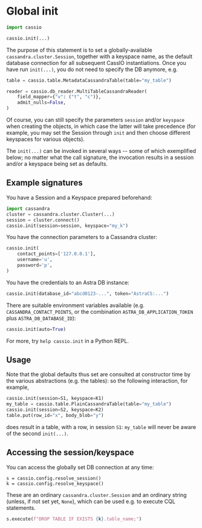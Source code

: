 # Global init

```python
import cassio

cassio.init(...)
```

The purpose of this statement is to set a globally-available
`cassandra.cluster.Session`, together with a keyspace name,
as the default database connection for all subsequent CassIO instantiations. Once you have run `init(...)`, you do not need to specify the DB anymore, e.g.

```python
table = cassio.table.MetadataCassandraTable(table="my_table")

reader = cassio.db_reader.MultiTableCassandraReader(
    field_mapper={"v": ("t", "c")},
    admit_nulls=False,
)
```

Of course, you can still specify the parameters `session` and/or `keyspace` when creating the objects, in which case
the latter will take precedence (for example, you may set the Session through `init` and then choose different keyspaces for various objects).

The `init(...)` can be invoked in several ways -- some of which exemplified below; no matter what the call signature, the invocation results in a session and/or a keyspace being set as defaults.

## Example signatures

You have a Session and a Keyspace prepared beforehand:

```python
import cassandra
cluster = cassandra.cluster.Cluster(...)
session = cluster.connect()
cassio.init(session=session, keyspace="my_k")
```

You have the connection parameters to a Cassandra cluster:

```python
cassio.init(
    contact_points=['127.0.0.1'],
    username='u',
    password='p',
)
```

You have the credentials to an Astra DB instance:

```python
cassio.init(database_id="abcd0123-...", token="AstraCS:...")
```

There are suitable environment variables available (e.g. `CASSANDRA_CONTACT_POINTS`, or the combination `ASTRA_DB_APPLICATION_TOKEN` plus `ASTRA_DB_DATABASE_ID`):

```python
cassio.init(auto=True)
```

For more, try `help cassio.init` in a Python REPL.

## Usage

Note that the global defaults thus set are consulted at
constructor time by the various abstractions (e.g. the tables): so the following interaction, for example,

```python
cassio.init(session=S1, keyspace=K1)
my_table = cassio.table.PlainCassandraTable(table="my_table")
cassio.init(session=S2, keyspace=K2)
table.put(row_id="x", body_blob="y")
```

does result in a table, with a row, in session `S1`: `my_table` will never be aware of the second `init(...)`.

## Accessing the session/keyspace

You can access the globally set DB connection at any time:

```
s = cassio.config.resolve_session()
k = cassio.config.resolve_keyspace()
```

These are an ordinary `cassandra.cluster.Session` and an ordinary string
(unless, if not set yet, `None`), which can be used e.g. to execute CQL
statements.

```python
s.execute(f"DROP TABLE IF EXISTS {k}.table_name;")
```
